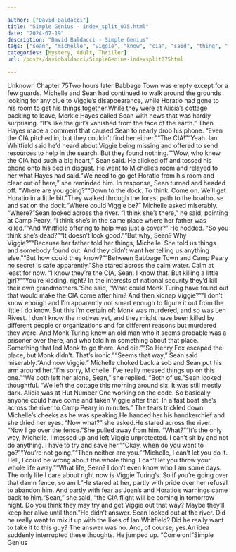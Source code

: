 ```yaml
---

author: ["David Baldacci"]
title: "Simple Genius - index_split_075.html"
date: "2024-07-19"
description: "David Baldacci - Simple Genius"
tags: ["sean", "michelle", "viggie", "know", "cia", "said", "thing", "think", "could", "monk", "horatio", "get", "go", "come", "across", "river", "want", "around", "room", "hayes", "whitfield", "found", "little", "looked", "camp"]
categories: [Mystery, Adult, Thriller]
url: /posts/davidbaldacci/SimpleGenius-indexsplit075html

---
```



Unknown
Chapter 75Two hours later Babbage Town was empty except for a few guards. Michelle and Sean had continued to walk around the grounds looking for any clue to Viggie’s disappearance, while Horatio had gone to his room to get his things together.While they were at Alicia’s cottage packing to leave, Merkle Hayes called Sean with news that was hardly surprising. “It’s like the girl’s vanished from the face of the earth.” Then Hayes made a comment that caused Sean to nearly drop his phone. “Even the CIA pitched in, but they couldn’t find her either.”“The CIA!”“Yeah. Ian Whitfield said he’d heard about Viggie being missing and offered to send resources to help in the search. But they found nothing.”“Wow, who knew the CIA had such a big heart,” Sean said. He clicked off and tossed his phone onto his bed in disgust. He went to Michelle’s room and relayed to her what Hayes had said.“We need to go get Horatio from his room and clear out of here,” she reminded him. In response, Sean turned and headed off. “Where are you going?”“Down to the dock. To think. Come on. We’ll get Horatio in a little bit.”They walked through the forest path to the boathouse and sat on the dock.“Where could Viggie be?” Michelle asked miserably. “Where?”Sean looked across the river. “I think she’s there,” he said, pointing at Camp Peary. “I think she’s in the same place where her father was killed.”“And Whitfield offering to help was just a cover?” He nodded. “So you think she’s dead?”“It doesn’t look good.”“But why, Sean? Why Viggie?”“Because her father told her things, Michelle. She told us things and somebody found out. And they didn’t want her telling us anything else.”“But how could they know?”“Between Babbage Town and Camp Peary no secret is safe apparently.”She stared across the calm water. Calm at least for now. “I know they’re the CIA, Sean. I know that. But killing a little girl?”“You’re kidding, right? In the interests of national security they’d kill their own grandmothers.”She said, “What could Monk Turing have found out that would make the CIA come after him? And then kidnap Viggie?”“I don’t know enough and I’m apparently not smart enough to figure it out from the little I do know. But this I’m certain of: Monk was murdered, and so was Len Rivest. I don’t know the motives yet, and they might have been killed by different people or organizations and for different reasons but murdered they were. And Monk Turing knew an old man who it seems probable was a prisoner over there, and who told him something about that place. Something that led Monk to go there. And die.”“So Henry Fox escaped the place, but Monk didn’t. That’s ironic.”“Seems that way,” Sean said miserably.“And now Viggie.” Michelle choked back a sob and Sean put his arm around her.“I’m sorry, Michelle. I’ve really messed things up on this one.”“We both left her alone, Sean,” she replied. “Both of us.”Sean looked thoughtful. “We left the cottage this morning around six. It was still mostly dark. Alicia was at Hut Number One working on the code. So basically anyone could have come and taken Viggie after that. In a fast boat she’s across the river to Camp Peary in minutes.” The tears trickled down Michelle’s cheeks as he was speaking.He handed her his handkerchief and she dried her eyes. “Now what?” she asked.He stared across the river. “Now I go over the fence.”She pulled away from him. “What?”“It’s the only way, Michelle. I messed up and left Viggie unprotected. I can’t sit by and not do anything. I have to try and save her.”“Okay, when do you want to go?”“You’re not going.”“Then neither are you.”“Michelle, I can’t let you do it. Hell, I could be wrong about the whole thing. I can’t let you throw your whole life away.”“What life, Sean? I don’t even know who I am some days. The only life I care about right now is Viggie Turing’s. So if you’re going over that damn fence, so am I.”He stared at her, partly with pride over her refusal to abandon him. And partly with fear as Joan’s and Horatio’s warnings came back to him.“Sean,” she said, “the CIA flight will be coming in tomorrow night. Do you think they may try and get Viggie out that way? Maybe they’ll keep her alive until then.”He didn’t answer. Sean looked out at the river. Did he really want to mix it up with the likes of Ian Whitfield? Did he really want to take it to this guy? The answer was no. And, of course, yes.An idea suddenly interrupted these thoughts. He jumped up. “Come on!”Simple Genius
